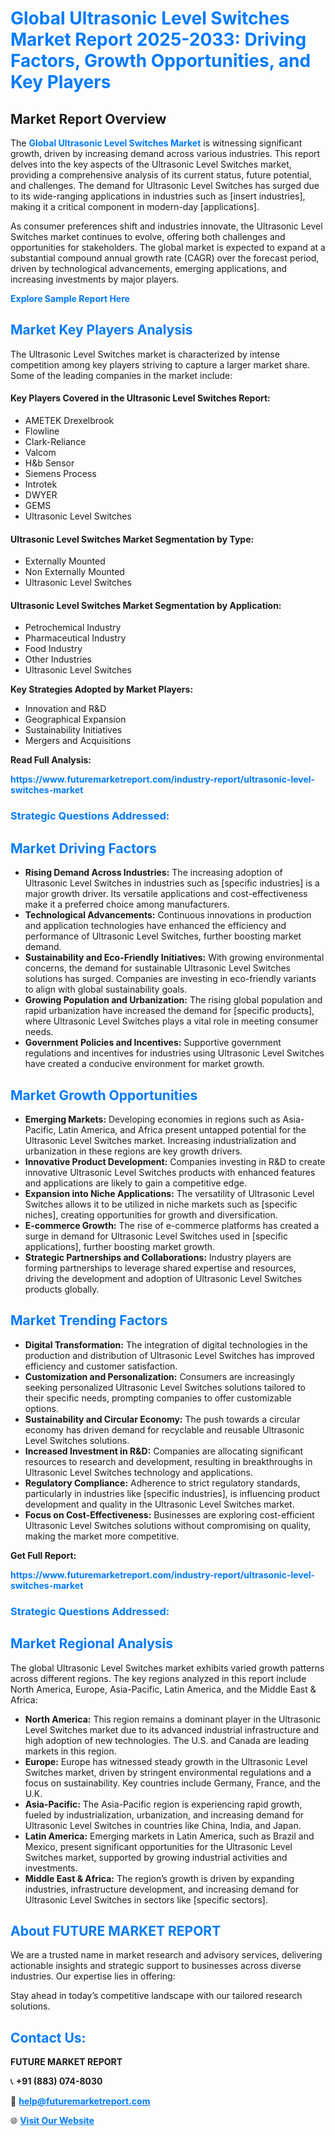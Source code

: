 <h1 style="color: #007BFF;">Global Ultrasonic Level Switches Market Report 2025-2033: Driving Factors, Growth Opportunities, and Key Players</h1>

<section id="overview">
<h2>Market Report Overview</h2>
<p>The <a href="https://www.futuremarketreport.com/industry-report/ultrasonic-level-switches-market" style="color: #007BFF; text-decoration: none;"><strong>Global Ultrasonic Level Switches Market</strong></a> is witnessing significant growth, driven by increasing demand across various industries. This report delves into the key aspects of the Ultrasonic Level Switches market, providing a comprehensive analysis of its current status, future potential, and challenges. The demand for Ultrasonic Level Switches has surged due to its wide-ranging applications in industries such as [insert industries], making it a critical component in modern-day [applications].</p>
<p>As consumer preferences shift and industries innovate, the Ultrasonic Level Switches market continues to evolve, offering both challenges and opportunities for stakeholders. The global market is expected to expand at a substantial compound annual growth rate (CAGR) over the forecast period, driven by technological advancements, emerging applications, and increasing investments by major players.</p>
</section>

<section id="overview">
<p><a href="https://www.futuremarketreport.com/request-sample/reportId=100874" style="color: #007BFF; text-decoration: none;"><strong>Explore Sample Report Here</strong></a></p>
</section>

<section id="key-players">
<h2 style="color: #007BFF;">Market Key Players Analysis</h2>
<p>The Ultrasonic Level Switches market is characterized by intense competition among key players striving to capture a larger market share. Some of the leading companies in the market include:</p>
<h4>Key Players Covered in the Ultrasonic Level Switches Report:</h4>
<ul><li>AMETEK Drexelbrook</li><li>Flowline</li><li>Clark-Reliance</li><li>Valcom</li><li>H&amp;b Sensor</li><li>Siemens Process</li><li>Introtek</li><li>DWYER</li><li>GEMS</li><li>Ultrasonic Level Switches</li></ul>
<h4>Ultrasonic Level Switches Market Segmentation by Type:</h4>
<ul><li>Externally Mounted</li><li>Non Externally Mounted</li><li>Ultrasonic Level Switches</li></ul>

<h4>Ultrasonic Level Switches Market Segmentation by Application:</h4>
<ul><li>Petrochemical Industry</li><li>Pharmaceutical Industry</li><li>Food Industry</li><li>Other Industries</li><li>Ultrasonic Level Switches</li></ul>
<p><strong>Key Strategies Adopted by Market Players:</strong></p>
<ul>
<li>Innovation and R&D</li>
<li>Geographical Expansion</li>
<li>Sustainability Initiatives</li>
<li>Mergers and Acquisitions</li>
</ul>
</section>

<section>
<p><strong>Read Full Analysis: </strong></p><a href="https://www.futuremarketreport.com/industry-report/ultrasonic-level-switches-market" style="color: #007BFF; text-decoration: none;"><strong>https://www.futuremarketreport.com/industry-report/ultrasonic-level-switches-market</strong></a>
<h3 style="color: #007BFF;">Strategic Questions Addressed:</h3>
</section>

<section id="driving-factors">
<h2 style="color: #007BFF;">Market Driving Factors</h2>
<ul>
<li><strong>Rising Demand Across Industries:</strong> The increasing adoption of Ultrasonic Level Switches in industries such as [specific industries] is a major growth driver. Its versatile applications and cost-effectiveness make it a preferred choice among manufacturers.</li>
<li><strong>Technological Advancements:</strong> Continuous innovations in production and application technologies have enhanced the efficiency and performance of Ultrasonic Level Switches, further boosting market demand.</li>
<li><strong>Sustainability and Eco-Friendly Initiatives:</strong> With growing environmental concerns, the demand for sustainable Ultrasonic Level Switches solutions has surged. Companies are investing in eco-friendly variants to align with global sustainability goals.</li>
<li><strong>Growing Population and Urbanization:</strong> The rising global population and rapid urbanization have increased the demand for [specific products], where Ultrasonic Level Switches plays a vital role in meeting consumer needs.</li>
<li><strong>Government Policies and Incentives:</strong> Supportive government regulations and incentives for industries using Ultrasonic Level Switches have created a conducive environment for market growth.</li>
</ul>
</section>

<section id="growth-opportunities">
<h2 style="color: #007BFF;">Market Growth Opportunities</h2>
<ul>
<li><strong>Emerging Markets:</strong> Developing economies in regions such as Asia-Pacific, Latin America, and Africa present untapped potential for the Ultrasonic Level Switches market. Increasing industrialization and urbanization in these regions are key growth drivers.</li>
<li><strong>Innovative Product Development:</strong> Companies investing in R&D to create innovative Ultrasonic Level Switches products with enhanced features and applications are likely to gain a competitive edge.</li>
<li><strong>Expansion into Niche Applications:</strong> The versatility of Ultrasonic Level Switches allows it to be utilized in niche markets such as [specific niches], creating opportunities for growth and diversification.</li>
<li><strong>E-commerce Growth:</strong> The rise of e-commerce platforms has created a surge in demand for Ultrasonic Level Switches used in [specific applications], further boosting market growth.</li>
<li><strong>Strategic Partnerships and Collaborations:</strong> Industry players are forming partnerships to leverage shared expertise and resources, driving the development and adoption of Ultrasonic Level Switches products globally.</li>
</ul>
</section>

<section id="trending-factors">
<h2 style="color: #007BFF;">Market Trending Factors</h2>
<ul>
<li><strong>Digital Transformation:</strong> The integration of digital technologies in the production and distribution of Ultrasonic Level Switches has improved efficiency and customer satisfaction.</li>
<li><strong>Customization and Personalization:</strong> Consumers are increasingly seeking personalized Ultrasonic Level Switches solutions tailored to their specific needs, prompting companies to offer customizable options.</li>
<li><strong>Sustainability and Circular Economy:</strong> The push towards a circular economy has driven demand for recyclable and reusable Ultrasonic Level Switches solutions.</li>
<li><strong>Increased Investment in R&D:</strong> Companies are allocating significant resources to research and development, resulting in breakthroughs in Ultrasonic Level Switches technology and applications.</li>
<li><strong>Regulatory Compliance:</strong> Adherence to strict regulatory standards, particularly in industries like [specific industries], is influencing product development and quality in the Ultrasonic Level Switches market.</li>
<li><strong>Focus on Cost-Effectiveness:</strong> Businesses are exploring cost-efficient Ultrasonic Level Switches solutions without compromising on quality, making the market more competitive.</li>
</ul>
</section>

<section>
<p><strong>Get Full Report: </strong></p><a href="https://www.futuremarketreport.com/industry-report/ultrasonic-level-switches-market" style="color: #007BFF; text-decoration: none;"><strong>https://www.futuremarketreport.com/industry-report/ultrasonic-level-switches-market</strong></a>
<h3 style="color: #007BFF;">Strategic Questions Addressed:</h3>
</section>


<section id="regional-analysis">
<h2 style="color: #007BFF;">Market Regional Analysis</h2>
<p>The global Ultrasonic Level Switches market exhibits varied growth patterns across different regions. The key regions analyzed in this report include North America, Europe, Asia-Pacific, Latin America, and the Middle East & Africa:</p>
<ul>
<li><strong>North America:</strong> This region remains a dominant player in the Ultrasonic Level Switches market due to its advanced industrial infrastructure and high adoption of new technologies. The U.S. and Canada are leading markets in this region.</li>
<li><strong>Europe:</strong> Europe has witnessed steady growth in the Ultrasonic Level Switches market, driven by stringent environmental regulations and a focus on sustainability. Key countries include Germany, France, and the U.K.</li>
<li><strong>Asia-Pacific:</strong> The Asia-Pacific region is experiencing rapid growth, fueled by industrialization, urbanization, and increasing demand for Ultrasonic Level Switches in countries like China, India, and Japan.</li>
<li><strong>Latin America:</strong> Emerging markets in Latin America, such as Brazil and Mexico, present significant opportunities for the Ultrasonic Level Switches market, supported by growing industrial activities and investments.</li>
<li><strong>Middle East & Africa:</strong> The region’s growth is driven by expanding industries, infrastructure development, and increasing demand for Ultrasonic Level Switches in sectors like [specific sectors].</li>
</ul>
</section>

<footer>
<h2 style="color: #007BFF;">About FUTURE MARKET REPORT</h2>
<p>We are a trusted name in market research and advisory services, delivering actionable insights and strategic support to businesses across diverse industries. Our expertise lies in offering:</p>

<p>Stay ahead in today’s competitive landscape with our tailored research solutions.</p>

<h2 style="color: #007BFF;">Contact Us:</h2>
<p><strong>FUTURE MARKET REPORT</strong></p>
<p>📞 <strong>+91 (883) 074-8030</strong></p>
<p>📧 <strong><a href="mailto:help@futuremarketreport.com" style="color: #007BFF;">help@futuremarketreport.com</a></strong></p>
<p>🌐 <strong><a href="https://www.futuremarketreport.com/" style="color: #007BFF;">Visit Our Website</a></strong></p>
</footer>